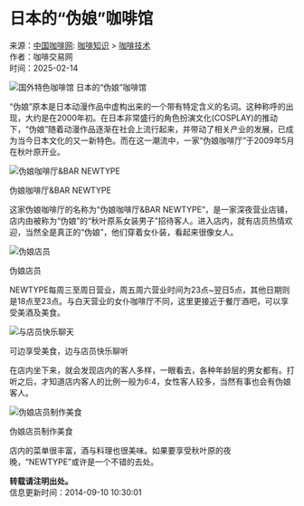 # 日本的“伪娘”咖啡馆

来源：[中国咖啡网](https://www.gafei.com "中国咖啡网"): [咖啡知识](https://www.gafei.com/kafeizhishi/index.html) > [咖啡技术](https://www.gafei.com/jishu/index.html)  
作者：咖啡交易网  
时间：2025-02-14  

![国外特色咖啡馆 日本的“伪娘”咖啡馆](http://s3.sinaimg.cn/mw690/56b26a75gdf1a0c9e9912&690)

“伪娘”原本是日本动漫作品中虚构出来的一个带有特定含义的名词。这种称呼的出现，大约是在2000年初。在日本非常盛行的角色扮演文化(COSPLAY)的推动下，“伪娘”随着动漫作品逐渐在社会上流行起来，并带动了相关产业的发展，已成为当今日本文化的又一新特色。而在这一潮流中，一家“伪娘咖啡厅”于2009年5月在秋叶原开业。

![伪娘咖啡厅&BAR NEWTYPE](http://s15.sinaimg.cn/mw690/56b26a75gdf1a0c3502fe&690)

伪娘咖啡厅&BAR NEWTYPE

这家伪娘咖啡厅的名称为“伪娘咖啡厅&BAR NEWTYPE”，是一家深夜营业店铺，店内由被称为“伪娘”的“秋叶原系女装男子”招待客人。进入店内，就有店员热情欢迎，当然全是真正的“伪娘”，他们穿着女仆装，看起来很像女人。

![伪娘店员](http://s13.sinaimg.cn/mw690/56b26a75gdf1a0cc8594c&690)

伪娘店员

NEWTYPE每周三至周日营业，周五周六营业时间为23点~翌日5点，其他日期则是18点至23点。与白天营业的女仆咖啡厅不同，这里更接近于餐厅酒吧，可以享受美酒及美食。

![与店员快乐聊天](http://s15.sinaimg.cn/mw690/56b26a75gdf1a0d063e0e&690)

可边享受美食，边与店员快乐聊听

在店内坐下来，就会发现店内的客人多样，一眼看去，各种年龄层的男女都有。打听之后，才知道店内客人的比例一般为6:4，女性客人较多，当然有事也会有伪娘客人。

![伪娘店员制作美食](http://s12.sinaimg.cn/mw690/56b26a75gdf1a0d6d4dbb&690)

伪娘店员制作美食

店内的菜单很丰富，酒与料理也很美味。如果要享受秋叶原的夜晚，“NEWTYPE”或许是一个不错的去处。

**转载请注明出处。**  
信息更新时间：2014-09-10 10:30:01